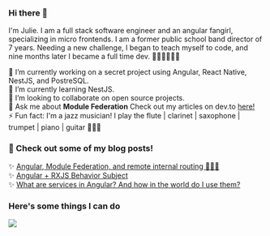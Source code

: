 ### Hi there 👋

<p>I'm Julie. I am a full stack software engineer and an angular fangirl, specializing in micro frontends. I am a former public school band director of 7 years. Needing a new challenge, I began to teach myself to code, and nine months later I became a full time dev. 💪🏻💪🏻💪🏻 </p>


🔭 I’m currently working on a secret project using Angular, React Native, NestJS, and PostreSQL. <br/>
🌱 I’m currently learning NestJS. <br/>
👯 I’m looking to collaborate on open source projects. <br/>
💬 Ask me about **Module Federation** Check out my articles on dev.to <a href=https://dev.to/juliegladden>here!</a> <br/>
⚡ Fun fact: I'm a jazz musician! I play the flute | clarinet | saxophone | trumpet | piano | guitar 🎷🎶🎼 <br/>

### 📔 Check out some of my blog posts!

✨ <a href="https://dev.to/juliegladden/angular-module-federation-and-remote-internal-routing-3mfg" target="_blank">Angular, Module Federation, and remote internal routing 🤯🤯🤯</a> <br/>
✨ <a href="https://dev.to/juliegladden/angular-rxjss-behavior-subject-38h9" target="_blank">Angular + RXJS Behavior Subject</a> <br/>
✨ <a href="https://dev.to/juliegladden/what-are-services-in-angular-and-how-in-the-world-do-i-use-them-51m9" target="_blank">What are services in Angular? And how in the world do I use them?</a> <br/>


### Here's some things I can do
<p align="start">
  <a href="https://skillicons.dev">
    <img src="https://skillicons.dev/icons?i=html,css,javascript,typescript,cs,java,angular,react,azure,figma,bootstrap,firebase,git,mongodb,nestjs,nodejs,sass,webpack&perline=10" />
  </a>
</p>




<!--
**julesglad/julesglad** is a ✨ _special_ ✨ repository because its `README.md` (this file) appears on your GitHub profile.

Here are some ideas to get you started:

- 🔭 I’m currently working on ...
- 🌱 I’m currently learning ...
- 👯 I’m looking to collaborate on ...
- 🤔 I’m looking for help with ...
- 💬 Ask me about ...
- 📫 How to reach me: ...
- 😄 Pronouns: ...
- ⚡ Fun fact: ...
-->



